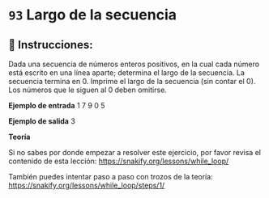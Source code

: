  # `93` Largo de la secuencia

## 📝 Instrucciones:

Dada una secuencia de números enteros positivos, en la cual cada número está escrito en una línea aparte; determina el largo de la secuencia. La secuencia termina en 0. Imprime el largo de la secuencia (sin contar el 0). Los números que le siguen al 0 deben omitirse.

**Ejemplo de entrada**
1
7
9
0
5

**Ejemplo de salida**
3

**Teoría**

Si no sabes por donde empezar a resolver este ejercicio, por favor revisa el contenido de esta lección:
https://snakify.org/lessons/while_loop/  

También puedes intentar paso a paso con trozos de la teoría:
https://snakify.org/lessons/while_loop/steps/1/